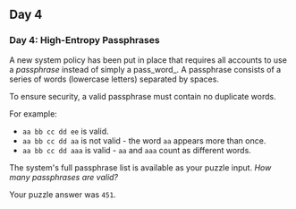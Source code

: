 ## Day 4

### Day 4: High-Entropy Passphrases

A new system policy has been put in place that requires all accounts to use a _passphrase_
instead of simply a pass_word_. A passphrase consists of a series of words (lowercase letters)
separated by spaces.

To ensure security, a valid passphrase must contain no duplicate words.

For example:

- `aa bb cc dd ee` is valid.
- `aa bb cc dd aa` is not valid - the word `aa` appears more than once.
- `aa bb cc dd aaa` is valid - `aa` and `aaa` count as different words.

The system's full passphrase list is available as your puzzle input.
_How many passphrases are valid?_

Your puzzle answer was `451`.
